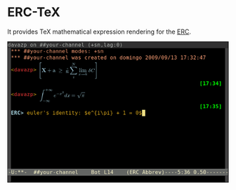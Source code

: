 ERC-TeX
=======

It provides TeX mathematical expression rendering for the
[ERC](https://www.gnu.org/software/erc/).

![Screenshot](screenshot.png)

